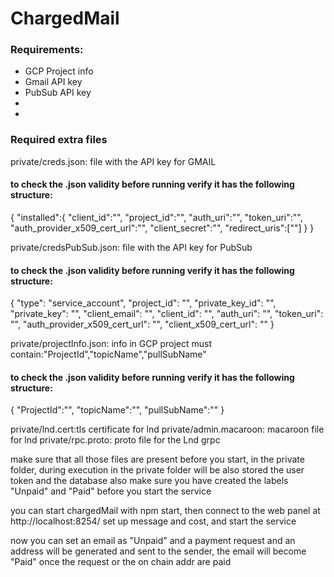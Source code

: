 # ChargedMail
### Requirements:
- GCP Project info
- Gmail API key
- PubSub API key
- 
- 
### Required extra files
private/creds.json: file with the API key for GMAIL
#### to check the .json validity before running verify it has the following structure:
{
    "installed":{
        "client_id":"",
        "project_id":"",
        "auth_uri":"",
        "token_uri":"",
        "auth_provider_x509_cert_url":"",
        "client_secret":"",
        "redirect_uris":[""]
    }
}

private/credsPubSub.json: file with the API key for PubSub
#### to check the .json validity before running verify it has the following structure:
{
  "type": "service_account",
  "project_id": "",
  "private_key_id": "",
  "private_key": "",
  "client_email": "",
  "client_id": "",
  "auth_uri": "",
  "token_uri": "",
  "auth_provider_x509_cert_url": "",
  "client_x509_cert_url": ""
}

private/projectInfo.json: info in GCP project must contain:"ProjectId","topicName","pullSubName"
#### to check the .json validity before running verify it has the following structure:
{
    "ProjectId":"",
    "topicName":"",
    "pullSubName":""
}

private/lnd.cert:tls certificate for lnd
private/admin.macaroon: macaroon file for lnd
private/rpc.proto: proto file for the Lnd grpc

make sure that all those files are present before you start, in the private folder, during execution in the private folder will be also stored the user token and the database
also make sure you have created the labels "Unpaid" and "Paid" before you start the service

you can start chargedMail with npm start, then connect to the web panel at http://localhost:8254/ set up message and cost, and start the service

now you can set an email as "Unpaid" and a payment request and an address will be generated and sent to the sender, the email will become "Paid" once the request or the on chain addr are paid